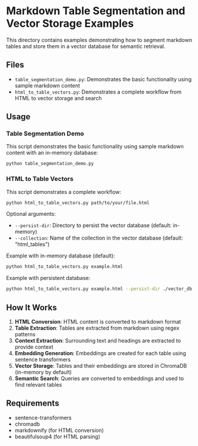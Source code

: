 # Markdown Table Segmentation and Vector Storage Examples

This directory contains examples demonstrating how to segment markdown tables and store them in a vector database for semantic retrieval.

## Files

- `table_segmentation_demo.py`: Demonstrates the basic functionality using sample markdown content
- `html_to_table_vectors.py`: Demonstrates a complete workflow from HTML to vector storage and search

## Usage

### Table Segmentation Demo

This script demonstrates the basic functionality using sample markdown content with an in-memory database:

```bash
python table_segmentation_demo.py
```

### HTML to Table Vectors

This script demonstrates a complete workflow:

```bash
python html_to_table_vectors.py path/to/your/file.html
```

Optional arguments:
- `--persist-dir`: Directory to persist the vector database (default: in-memory)
- `--collection`: Name of the collection in the vector database (default: "html_tables")

Example with in-memory database (default):
```bash
python html_to_table_vectors.py example.html
```

Example with persistent database:
```bash
python html_to_table_vectors.py example.html --persist-dir ./vector_db --collection financial_tables
```

## How It Works

1. **HTML Conversion**: HTML content is converted to markdown format
2. **Table Extraction**: Tables are extracted from markdown using regex patterns
3. **Context Extraction**: Surrounding text and headings are extracted to provide context
4. **Embedding Generation**: Embeddings are created for each table using sentence transformers
5. **Vector Storage**: Tables and their embeddings are stored in ChromaDB (in-memory by default)
6. **Semantic Search**: Queries are converted to embeddings and used to find relevant tables

## Requirements

- sentence-transformers
- chromadb
- markdownify (for HTML conversion)
- beautifulsoup4 (for HTML parsing) 